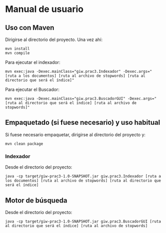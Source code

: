 # Manual de usuario
## Uso con Maven
Dirigirse al directorio del proyecto. Una vez ahí:
~~~
mvn install
mvn compile
~~~
Para ejecutar el indexador:
~~~
mvn exec:java -Dexec.mainClass="giw.prac3.Indexador" -Dexec.args="[ruta a los documentos] [ruta al archivo de stopwords] [ruta al directorio que será el índice]"
~~~

Para ejecutar el Buscador:
~~~
mvn exec:java -Dexec.mainClass="giw.prac3.BuscadorGUI" -Dexec.args="[ruta al directorio que será el índice] [ruta al archivo de stopwords]"
~~~

## Empaquetado (si fuese necesario) y uso habitual
Si fuese necesario empaquetar, dirigirse al directorio del proyecto y:
~~~
mvn clean package
~~~
### Indexador
Desde el directorio del proyecto:
~~~
java -cp target/giw-prac3-1.0-SNAPSHOT.jar giw.prac3.Indexador [ruta a los documentos] [ruta al archivo de stopwords] [ruta al directorio que será el índice]
~~~
## Motor de búsqueda
Desde el directorio del proyecto:
~~~
java -cp target/giw-prac3-1.0-SNAPSHOT.jar giw.prac3.BuscadorGUI [ruta al directorio que será el índice] [ruta al archivo de stopwords]
~~~
